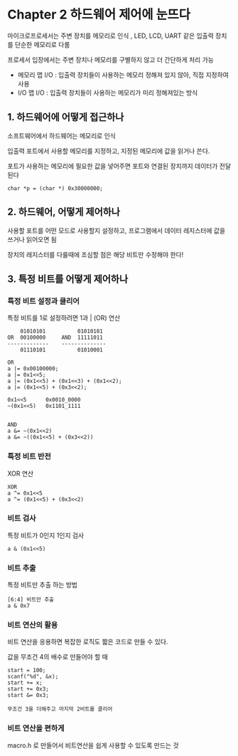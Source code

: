 # Chapter 2 하드웨어 제어에 눈뜨다
마이크로프로세서는 주변 장치를 메모리로 인식 , LED, LCD, UART 같은 입출력 장치를 단순한 메모리로 다룸 

프로세서 입장에서는 주변 장치나 메모리를 구별하지 않고 더 간단하게 처리 가능

- 메모리 맵 I/O : 입출력 장치들이 사용하는 메모리 정해져 있지 않아, 직접 지정하여 사용
- I/O 맵 I/O : 입출력 장치들이 사용하는 메모리가 미리 정해져있는 방식


## 1. 하드웨어에 어떻게 접근하나 
소프트웨어에서 하드웨어는 메모리로 인식

입출력 포트에서 사용할 메모리를 지정하고, 지정된 메모리에 값을 읽거나 쓴다. 

포트가 사용하는 메모리에 필요한 값을 넣어주면 포트와 연결된 장치까지 데이터가 전달 된다 

    char *p = (char *) 0x30000000;

## 2. 하드웨어, 어떻게 제어하나 
사용할 포트를 어떤 모드로 사용할지 설정하고, 프로그램에서 데이터 레지스터에 값을 쓰거나 읽어오면 됨

장치의 레지스터를 다룰때에 조심할 점은 해당 비트만 수정해야 한다!

## 3. 특정 비트를 어떻게 제어하나

### 특정 비트 설정과 클리어
특정 비트를 1로 설정하려면 1과 | (OR) 연산

        01010101          01010101
    OR  00100000     AND  11111011
    -------------    --------------  
        01110101          01010001

    OR
    a |= 0x00100000;
    a |= 0x1<<5;
    a |= (0x1<<5) + (0x1<<3) + (0x1<<2);
    a |= (0x1<<5) + (0x3<<2);

    0x1<<5      0x0010_0000
    ~(0x1<<5)   0x1101_1111   


    AND
    a &= ~(0x1<<2)
    a &= ~((0x1<<5) + (0x3<<2))

### 특정 비트 반전 
XOR 연산 

    XOR
    a ^= 0x1<<5
    a ^= (0x1<<5) + (0x3<<2)

### 비트 검사
특정 비트가 0인지 1인지 검사

    a & (0x1<<5)

### 비트 추출
특정 비트만 추출 하는 방법

    [6:4] 비트만 추출
    a & 0x7 

### 비트 연산의 활용 
비트 연산을 응용하면 복잡한 로직도 짧은 코드로 만들 수 있다.

값을 무조건 4의 배수로 만들어야 할 때
    
    start = 100;
    scanf("%d", &x);
    start += x;
    start += 0x3;
    start &= 0x3;

    무조건 3을 더해주고 마지막 2비트를 클리어

### 비트 연산을 편하게
macro.h 로 만들어서 비트연산을 쉽게 사용할 수 있도록 만드는 것 


